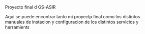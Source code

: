 Proyecto final d GS-ASIR

Aqui se puede encontrar tanto mi proyectp final como los distintos manuales de instacion y configuracion de los distintos servicios y herramients

